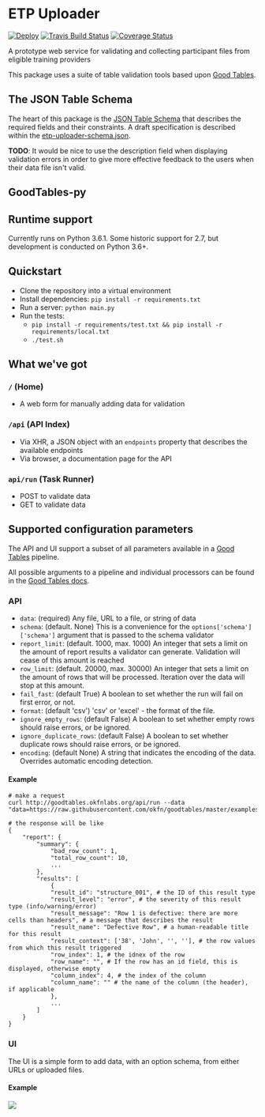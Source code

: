 # ETP Uploader

[![Deploy](https://www.herokucdn.com/deploy/button.svg)](https://heroku.com/deploy?template=https://github.com/workforce-data-initiative/etp-uploader/tree/wdi)
[![Travis Build Status](https://travis-ci.org/frictionlessdata/goodtables.io.svg?branch=master)](https://travis-ci.org/frictionlessdata/goodtables.io)
[![Coverage Status](https://coveralls.io/repos/frictionlessdata/goodtables.io/badge.svg)](https://coveralls.io/r/frictionlessdata/goodtables.io)

A prototype web service for validating and collecting participant files from eligible training providers

This package uses a suite of table validation tools based upon [Good Tables](https://github.com/okfn/goodtables).

## The JSON Table Schema

The heart of this package is the [JSON Table Schema](https://specs.frictionlessdata.io/table-schema/)
that describes the required fields and their constraints. A draft specification
is described within the [etp-uploader-schema.json](etp-uploader-schema.json).

**TODO**: It would be nice to use the description field when displaying validation
errors in order to give more effective feedback to the users when their data file
isn't valid.

## GoodTables-py

## Runtime support

Currently runs on Python 3.6.1.  Some historic support for 2.7, but development is
conducted on Python 3.6+.

## Quickstart

* Clone the repository into a virtual environment
* Install dependencies: `pip install -r requirements.txt`
* Run a server: `python main.py`
* Run the tests: 
  * `pip install -r requirements/test.txt && pip install -r requirements/local.txt`
  * `./test.sh`

## What we've got

### `/` (Home)

* A web form for manually adding data for validation

### `/api` (API Index)

* Via XHR, a JSON object with an `endpoints` property that describes the available endpoints
* Via browser, a documentation page for the API

### `api/run` (Task Runner)

* POST to validate data
* GET to validate data

## Supported configuration parameters

The API and UI support a subset of all parameters available in a [Good Tables](https://github.com/okfn/goodtables) pipeline.

All possible arguments to a pipeline and individual processors can be found in the [Good Tables docs](http://goodtables.readthedocs.org/en/latest/).

### API

* `data`: (required) Any file, URL to a file, or string of data
* `schema`: (default. None) This is a convenience for the `options['schema']['schema']` argument that is passed to the schema validator
* `report_limit`: (default. 1000, max. 1000) An integer that sets a limit on the amount of report results a validator can generate. Validation will cease of this amount is reached
* `row_limit`: (default. 20000, max. 30000) An integer that sets a limit on the amount of rows that will be processed. Iteration over the data will stop at this amount.
* `fail_fast`: (default True) A boolean to set whether the run will fail on first error, or not.
* `format`: (default 'csv') 'csv' or 'excel' - the format of the file.
* `ignore_empty_rows`: (default False) A boolean to set whether empty rows should raise errors, or be ignored.
* `ignore_duplicate_rows`: (default False) A boolean to set whether duplicate rows should raise errors, or be ignored.
* `encoding`: (default None) A string that indicates the encoding of the data. Overrides automatic encoding detection.

#### Example

```
# make a request
curl http://goodtables.okfnlabs.org/api/run --data "data=https://raw.githubusercontent.com/okfn/goodtables/master/examples/row_limit_structure.csv&schema=https://raw.githubusercontent.com/okfn/goodtables/master/examples/test_schema.json"

# the response will be like
{
    "report": {
        "summary": {
            "bad_row_count": 1,
            "total_row_count": 10,
            ...
        },
        "results": [
            {
            "result_id": "structure_001", # the ID of this result type
            "result_level": "error", # the severity of this result type (info/warning/error)
            "result_message": "Row 1 is defective: there are more cells than headers", # a message that describes the result
            "result_name": "Defective Row", # a human-readable title for this result
            "result_context": ['38', 'John', '', ''], # the row values from which this result triggered
            "row_index": 1, # the idnex of the row
            "row_name": "", # If the row has an id field, this is displayed, otherwise empty
            "column_index": 4, # the index of the column
            "column_name": "" # the name of the column (the header), if applicable
            },
            ...
        ]
    }
}
```

### UI

The UI is a simple form to add data, with an option schema, from either URLs or uploaded files.

#### Example

<img src="https://dl.dropboxusercontent.com/u/13029373/okfn/ui.gif" />
